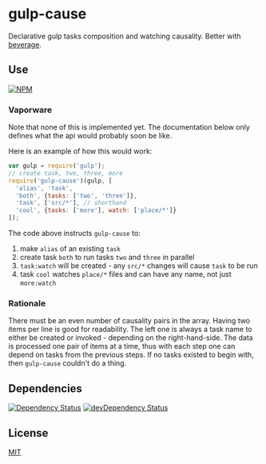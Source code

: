 # gulp-cause

Declarative gulp tasks composition and watching causality.
Better with [beverage](https://github.com/orlin/beverage).

## Use

[![NPM](https://nodei.co/npm/gulp-cause.png?mini=true)](https://www.npmjs.org/package/gulp-cause)

### Vaporware

Note that none of this is implemented yet.
The documentation below only defines what the api would probably soon be like.

Here is an example of how this would work:

```javascript
var gulp = require('gulp');
// create task, two, three, more
require('gulp-cause')(gulp, [
  'alias', 'task',
  'both', {tasks: ['two', 'three']},
  'task', ['src/*'], // shorthand
  'cool', {tasks: ['more'], watch: ['place/*']}
]);
```

The code above instructs `gulp-cause` to:

1. make `alias` of an existing `task`
2. create task `both` to run tasks `two` and `three` in parallel
3. `task:watch` will be created - any `src/*` changes will cause `task` to be run
4. task `cool` watches `place/*` files and can have any name, not just `more:watch`

### Rationale

There must be an even number of causality pairs in the array.  Having two items per line is good for readability.  The left one is always a task name to either be created or invoked - depending on the right-hand-side.  The data is processed one pair of items at a time, thus with each step one can depend on tasks from the previous steps.  If no tasks existed to begin with, then `gulp-cause` couldn't do a thing.

## Dependencies

[![Dependency Status](https://david-dm.org/orlin/gulp-cause.svg)](https://david-dm.org/orlin/gulp-cause)
[![devDependency Status](https://david-dm.org/orlin/gulp-cause/dev-status.svg)](https://david-dm.org/orlin/gulp-cause#info=devDependencies)

## License

[MIT](http://orlin.mit-license.org)
